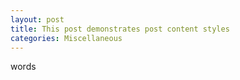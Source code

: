 ```yaml
---
layout: post
title: This post demonstrates post content styles
categories: Miscellaneous
---
```


words
